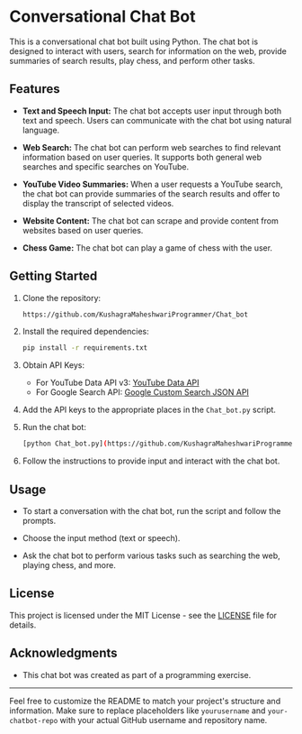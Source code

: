 # Conversational Chat Bot

This is a conversational chat bot built using Python. The chat bot is designed to interact with users, search for information on the web, provide summaries of search results, play chess, and perform other tasks.

## Features

- **Text and Speech Input:** The chat bot accepts user input through both text and speech. Users can communicate with the chat bot using natural language.

- **Web Search:** The chat bot can perform web searches to find relevant information based on user queries. It supports both general web searches and specific searches on YouTube.

- **YouTube Video Summaries:** When a user requests a YouTube search, the chat bot can provide summaries of the search results and offer to display the transcript of selected videos.

- **Website Content:** The chat bot can scrape and provide content from websites based on user queries.

- **Chess Game:** The chat bot can play a game of chess with the user.

## Getting Started

1. Clone the repository:

   ```bash
   https://github.com/KushagraMaheshwariProgrammer/Chat_bot
   ```

2. Install the required dependencies:

   ```bash
   pip install -r requirements.txt
   ```

3. Obtain API Keys:

   - For YouTube Data API v3: [YouTube Data API](https://developers.google.com/youtube/registering_an_application)
   - For Google Search API: [Google Custom Search JSON API](https://developers.google.com/custom-search/v1/introduction)

4. Add the API keys to the appropriate places in the `Chat_bot.py` script.

5. Run the chat bot:

   ```bash
   [python Chat_bot.py](https://github.com/KushagraMaheshwariProgrammer/Chat_bot/blob/main/Chat_bot.py)
   ```

6. Follow the instructions to provide input and interact with the chat bot.

## Usage

- To start a conversation with the chat bot, run the script and follow the prompts.

- Choose the input method (text or speech).

- Ask the chat bot to perform various tasks such as searching the web, playing chess, and more.

## License

This project is licensed under the MIT License - see the [LICENSE](LICENSE) file for details.

## Acknowledgments

- This chat bot was created as part of a programming exercise.

---

Feel free to customize the README to match your project's structure and information. Make sure to replace placeholders like `yourusername` and `your-chatbot-repo` with your actual GitHub username and repository name.
